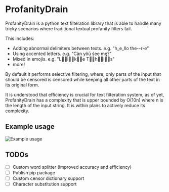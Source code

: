 # ProfanityDrain

ProfanityDrain is a python text filteration library that is able to handle many tricky scenarios where traditional textual profanity filters fail.

This includes:
* Adding abnormal delimiters between texts. e.g. "h_e_llo the--r-e"
* Using accented letters. e.g. "Càn yôū śee mę?"
* Mixed in emojis. e.g. "L👏🏼i👏🏼k👏🏼e T👏🏼h👏🏼i👏🏼s"
* more!

By default it performs selective filtering, where, only parts of the input that should be censored is censored while keeping all other parts of the text in its original form.

It is understood that efficiency is crucial for text filteration system, as of yet, ProfanityDrain has a complexity that is upper bounded by O(10n) where n is the length of the input string. It is within plans to actively reduce its complexity.

## Example usage
![Example usage](https://github.com/MarkYHZhang/profanitydrain/blob/master/readme/example.png "Example usage")

## TODOs
- [ ] Custom word splitter (improved accuracy and efficiency)
- [ ] Publish pip package
- [ ] Custom censor dictionary support
- [ ] Character substitution support
